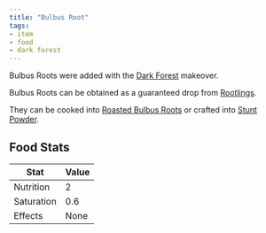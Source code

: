 ```yaml
---
title: "Bulbus Root"
tags:
- item
- food
- dark forest
---
```


Bulbus Roots were added with the [Dark Forest](notes/makeover/dark_forest) makeover.

Bulbus Roots can be obtained as a guaranteed drop from [Rootlings](notes/mob/rootling).  

They can be cooked into [Roasted Bulbus Roots](notes/item/roasted_bulbus_root.md) or crafted into [Stunt Powder](notes/item/stunt_powder).

## Food Stats
| Stat | Value|
|--|--|
| Nutrition | 2 |
| Saturation | 0.6 | 
| Effects | None |


